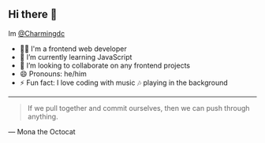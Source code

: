 ## Hi there 👋
 Im [@Charmingdc](https://github.com/Charmingdc)
- 👨‍💻 I'm a frontend web developer 
- 🌱 I’m currently learning JavaScript 
- 👯 I’m looking to collaborate on any frontend projects 
- 😄 Pronouns: he/him
- ⚡ Fun fact: I love coding with music 🎶 playing in the background
---
> If we pull together and commit ourselves, then we can push through anything.

— Mona the Octocat
